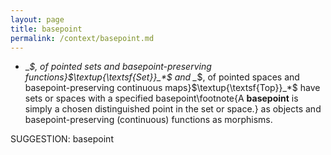 ```yaml
---
layout: page
title: basepoint
permalink: /context/basepoint.md
---
```

-  _*$, of pointed sets and basepoint-preserving functions}$\textup{\textsf{Set}}_*$ and _*$, of pointed spaces and basepoint-preserving continuous maps}$\textup{\textsf{Top}}_*$ have sets or spaces with a specified basepoint\footnote{A **basepoint** is simply a chosen distinguished point in the set or space.} as objects and basepoint-preserving (continuous) functions as morphisms.

SUGGESTION: basepoint